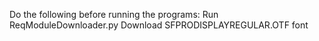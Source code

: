 Do the following before running the programs:
Run ReqModuleDownloader.py
Download SFPRODISPLAYREGULAR.OTF font
